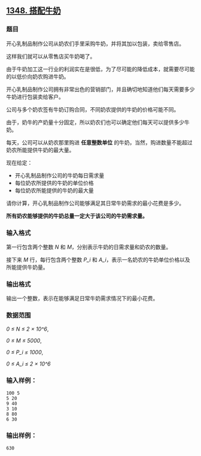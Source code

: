 ## [1348. 搭配牛奶](https://www.acwing.com/problem/content/1350/)

### 题目

开心乳制品制作公司从奶农们手里采购牛奶，并将其加以包装，卖给零售店。

这样我们就可以从零售店买牛奶喝了。

由于牛奶加工这一行业的利润实在是很低，为了尽可能的降低成本，就需要尽可能的以低价向奶农购进牛奶。

开心乳制品制作公司拥有非常出色的营销部门，并且确切地知道他们每天需要多少牛奶进行包装卖给客户。

公司与多个奶农签有牛奶订购合同，不同奶农提供的牛奶的价格可能不同。

由于，奶牛的产奶量十分固定，所以奶农们也可以确定他们每天可以提供多少牛奶。

每天，公司可以从奶农那里购进 **任意整数单位** 的牛奶，当然，购进数量不能超过奶农所能提供牛奶的最大量。

现在给定：

- 开心乳制品制作公司的牛奶每日需求量
- 每位奶农所提供的牛奶的单位价格
- 每位奶农所能提供的牛奶的最大量

请你计算，开心乳制品制作公司能够满足其日常牛奶需求的最小花费是多少。

**所有奶农能够提供的牛奶总量一定大于该公司的牛奶需求量。**

### 输入格式

第一行包含两个整数 *N* 和 *M*，分别表示牛奶的日需求量和奶农的数量。

接下来 *M* 行，每行包含两个整数 *P_i* 和 *A_i*，表示一名奶农的牛奶单位价格以及所能提供牛奶量。

### 输出格式

输出一个整数，表示在能够满足日常牛奶需求情况下的最小花费。

### 数据范围

*0 ≤ N ≤ 2 × 10^6*,

*0 ≤ M ≤ 5000*,

*0 ≤ P_i ≤ 1000*,

*0 ≤ A_i ≤ 2 × 10^6*

### 输入样例：

```
100 5
5 20
9 40
3 10
8 80
6 30
```

### 输出样例：

```
630
```
